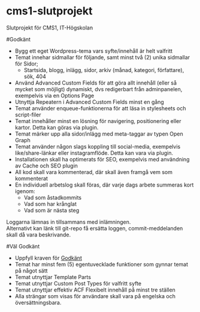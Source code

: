 # cms1-slutprojekt
Slutprojekt för CMS1, IT-Högskolan

#Godkänt
* Bygg ett eget Wordpress-tema vars syfte/innehåll är helt valfritt
* Temat innehar sidmallar för följande, samt minst två (2) unika sidmallar för Sidor;
  * Startsida, blogg, inlägg, sidor, arkiv (månad, kategori, författare), sök, 404
* Använd Advanced Custom Fields för att göra allt innehåll (eller så mycket som möjligt) dynamiskt, dvs redigerbart från adminpanelen, exempelvis via en Options Page
* Utnyttja Repeatern i Advanced Custom Fields minst en gång
* Temat använder enqueue-funktionerna för att läsa in stylesheets och script-filer
* Temat innehåller minst en lösning för navigering, positionering eller kartor. Detta kan göras via plugin.
* Temat märker upp alla sidor/inlägg med meta-taggar av typen Open Graph
* Temat använder någon slags koppling till social-media, exempelvis like/share-länkar eller instagramflöde. Detta kan vara via plugin.
* Installationen skall ha optimerats för SEO,  exempelvis med användning av Cache och SEO plugin
* All kod skall vara kommenterad, där skall även framgå vem som kommenterat
* En individuell arbetslog skall föras, där varje dags arbete summeras kort igenom:
  * Vad som åstadkommits
  * Vad som har krånglat
  * Vad som är nästa steg

Loggarna lämnas in tillsammans med inlämningen.  
Alternativt kan länk till git-repo få ersätta loggen, commit-meddelanden skall då vara beskrivande.

#Väl Godkänt
* Uppfyll kraven för [Godkänt](#godkänt)
* Temat har minst fem (5) egentuvecklade funktioner som gynnar temat på något sätt
* Temat utnyttjar Template Parts 
* Temat utnyttjar Custom Post Types för valfritt syfte
* Temat utnyttjar effektiv ACF Flexibelt innehåll på minst tre ställen
* Alla strängar som visas för användare skall vara på engelska och översättningsbara.
